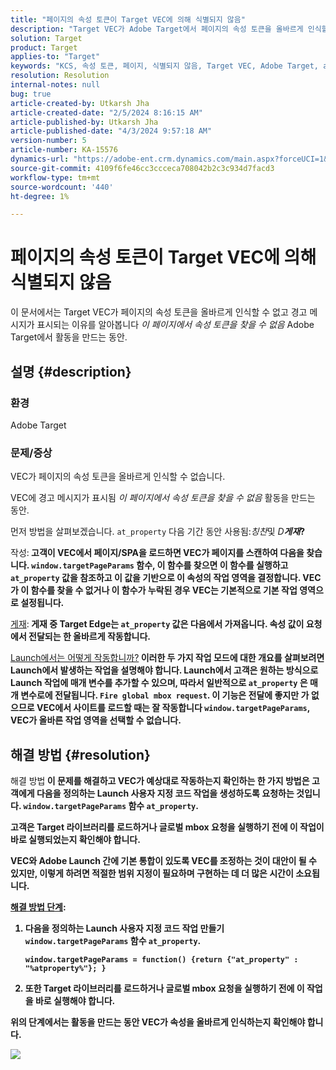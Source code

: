 ```yaml
---
title: "페이지의 속성 토큰이 Target VEC에 의해 식별되지 않음"
description: "Target VEC가 Adobe Target에서 페이지의 속성 토큰을 올바르게 인식할 수 없는 이유를 알아봅니다."
solution: Target
product: Target
applies-to: "Target"
keywords: "KCS, 속성 토큰, 페이지, 식별되지 않음, Target VEC, Adobe Target, at_property, window.targetPageParams 함수"
resolution: Resolution
internal-notes: null
bug: true
article-created-by: Utkarsh Jha
article-created-date: "2/5/2024 8:16:15 AM"
article-published-by: Utkarsh Jha
article-published-date: "4/3/2024 9:57:18 AM"
version-number: 5
article-number: KA-15576
dynamics-url: "https://adobe-ent.crm.dynamics.com/main.aspx?forceUCI=1&pagetype=entityrecord&etn=knowledgearticle&id=793c2ad0-fec3-ee11-9079-6045bd006a22"
source-git-commit: 4109f6fe46cc3ccceca708042b2c3c934d7facd3
workflow-type: tm+mt
source-wordcount: '440'
ht-degree: 1%

---
```


# 페이지의 속성 토큰이 Target VEC에 의해 식별되지 않음


이 문서에서는 Target VEC가 페이지의 속성 토큰을 올바르게 인식할 수 없고 경고 메시지가 표시되는 이유를 알아봅니다 *이 페이지에서 속성 토큰을 찾을 수 없음* Adobe Target에서 활동을 만드는 동안.

## 설명 {#description}


### 환경

Adobe Target



### 문제/증상

VEC가 페이지의 속성 토큰을 올바르게 인식할 수 없습니다.

VEC에 경고 메시지가 표시됨 *이 페이지에서 속성 토큰을 찾을 수 없음* 활동을 만드는 동안.

먼저 방법을 살펴보겠습니다. `at_property` 다음 기간 동안 사용됨:*칭찬*&#x200B;및 *D<b>게재*?

</b>작성:<b>
고객이 VEC에서 페이지/SPA을 로드하면 VEC가 페이지를 스캔하여 다음을 찾습니다. `window.targetPageParams` 함수, 이 함수를 찾으면 이 함수를 실행하고 `at_property` 값을 참조하고 이 값을 기반으로 이 속성의 작업 영역을 결정합니다. VEC가 이 함수를 찾을 수 없거나 이 함수가 누락된 경우 VEC는 기본적으로 기본 작업 영역으로 설정됩니다.

</b><u>게재</u>:<b>
게재 중 Target Edge는 `at_property` 값은 다음에서 가져옵니다. 속성 값이 요청에서 전달되는 한 올바르게 작동합니다.

</b><u>Launch에서는 어떻게 작동합니까?</u><b>
이러한 두 가지 작업 모드에 대한 개요를 살펴보려면 Launch에서 발생하는 작업을 설명해야 합니다.
Launch에서 고객은 원하는 방식으로 Launch 작업에 매개 변수를 추가할 수 있으며, 따라서 일반적으로 `at_property` 은 매개 변수로에 전달됩니다. `Fire global mbox request`.
이 기능은 전달에 좋지만 가 없으므로 VEC에서 사이트를 로드할 때는 잘 작동합니다 `window.targetPageParams`, VEC가 올바른 작업 영역을 선택할 수 없습니다.


## 해결 방법 {#resolution}


</b>해결 방법<b>
이 문제를 해결하고 VEC가 예상대로 작동하는지 확인하는 한 가지 방법은 고객에게 다음을 정의하는 Launch 사용자 지정 코드 작업을 생성하도록 요청하는 것입니다. `window.targetPageParams` 함수 `at_property`.

고객은 Target 라이브러리를 로드하거나 글로벌 mbox 요청을 실행하기 전에 이 작업이 바로 실행되었는지 확인해야 합니다.

VEC와 Adobe Launch 간에 기본 통합이 있도록 VEC를 조정하는 것이 대안이 될 수 있지만, 이렇게 하려면 적절한 범위 지정이 필요하며 구현하는 데 더 많은 시간이 소요됩니다.

<u>해결 방법 단계</u>:

1. 다음을 정의하는 Launch 사용자 지정 코드 작업 만들기 `window.targetPageParams` 함수 `at_property`.<br>

   ```
   window.targetPageParams = function() {return {"at_property" : "%atproperty%"}; }
   ```


2. 또한 Target 라이브러리를 로드하거나 글로벌 mbox 요청을 실행하기 전에 이 작업을 바로 실행해야 합니다.


위의 단계에서는 활동을 만드는 동안 VEC가 속성을 올바르게 인식하는지 확인해야 합니다.

![](http://omniture.custhelp.com/ci/inlineImage/get/3018176/a5a902ecd7ac849bb5bf0fa7e22e14e7)
